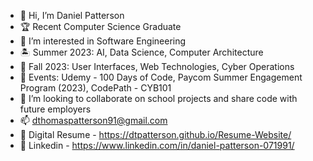 - 👋 Hi, I’m Daniel Patterson
- 🏆 Recent Computer Science Graduate
- 👀 I’m interested in Software Engineering
- 🏝️ Summer 2023: AI, Data Science, Computer Architecture
- 🌱 Fall 2023: User Interfaces, Web Technologies, Cyber Operations
- 🌟 Events: Udemy - 100 Days of Code, Paycom Summer Engagement Program (2023), CodePath - CYB101
- 💞️ I’m looking to collaborate on school projects and share code with future employers
- 📫 dthomaspatterson91@gmail.com
- 📸 Digital Resume - https://dtpatterson.github.io/Resume-Website/
- 📲 Linkedin - https://www.linkedin.com/in/daniel-patterson-071991/

<!---
dtpatterson/dtpatterson is a ✨ special ✨ repository because its `README.md` (this file) appears on your GitHub profile.
You can click the Preview link to take a look at your changes.
--->
